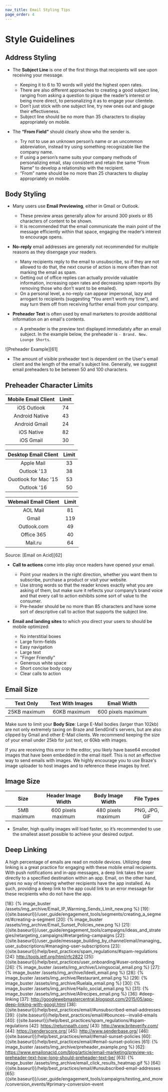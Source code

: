 ```yaml
---
nav_title: Email Styling Tips
page_order: 4
---
```


# Style Guidelines

## Address Styling

- The **Subject Line** is one of the first things that recipients will see upon receiving your message.
  - Keeping it to 6 to 10 words will yield the highest open rates.
  - There are also different approaches to creating a good subject line, ranging from asking a question to pique the reader’s interest or being more direct, to personalizing it as to engage your clientele.
  - Don’t just stick with one subject line, try new ones out and gauge their effectiveness.
  - Subject line should be no more than 35 characters to display appropriately on mobile.

- The **“From Field”** should clearly show who the sender is.
  - Try not to use an unknown person’s name or an uncommon abbreviation, instead try using something recognizable like the company name.
  - If using a person’s name suits your company methods of personalizing email, stay consistent and retain the same “From Name” to develop a relationship with the recipient.
  -  “From” name should be no more than 25 characters to display appropriately on mobile.

## Body Styling

- Many users use **Email Previewing**, either in Gmail or Outlook.
  - These preview areas generally allow for around 300 pixels or 85 characters of content to be shown.
  - It is recommended that the email communicate the main point of the message efficiently within that space, engaging the reader’s interest to encourage opens.

- **No-reply** email addresses are generally not recommended for multiple reasons as they disengage your readers.
  - Many recipients reply to the email to unsubscribe, so if they are not allowed to do that, the next course of action is more often than not marking the email as spam.
  - Getting out of office replies can actually provide valuable information, increasing open rates and decreasing spam reports (by removing those who don’t want to be emailed).
  - On a personal level, a no-reply can appear impersonal, lazy and arrogant to recipients (suggesting “You aren’t worth my time”), and may turn them off from receiving further email from your company.

- **Preheader Text** is often used by email marketers to provide additional information on an email's contents.
  - A preheader is the preview text displayed immediately after an email subject. In the example below, the preheader is `- Brand. New. Lounge Shorts`.

![Preheader Example][61]

  - The amount of visible preheader text is dependent on the User's email client and the length of the email's subject line. Generally, we suggest email preheaders to be between 50 and 100 characters.

## Preheader Character Limits

  |   Mobile Email Client  |  Limit  |
  |:----------------------:|:-------:|
  | iOS Outlook            | 74      |
  | Android Native         | 43      |
  | Android Gmail          | 24      |
  | iOS Native             | 82      |
  | iOS Gmail              | 30      |

  |  Desktop Email Client  |  Limit  |
  |:----------------------:|:-------:|
  | Apple Mail             | 33      |
  | Outlook '13            | 38      |
  | Ouotlook for Mac '15   | 53      |
  | Outlook '16            | 50      |


  |  Webmail Email Client  |  Limit  |
  |:----------------------:|:-------:|
  | AOL Mail               | 81      |
  | Gmail                  | 119     |
  | Outlook.com            | 49      |
  | Office 365             | 40      |
  | Mail.ru                | 64      |


  Source: [Email on Acid][62]


- **Call to actions** come into play once readers have opened your email.
  - Point your readers in the right direction, whether you want them to subscribe, purchase a product or visit your website.
  - Use strong words so that the reader knows exactly what you are asking of them, but make sure it reflects your company’s brand voice and that every call to action exhibits some sort of value to the consumer.
  - Pre-header should be no more than 85 characters and have some sort of descriptive call to action that supports the subject line.

- **Email and landing sites** to which you direct your users to should be mobile optimized:
  - No interstitial boxes
  - Large form-fields
  - Easy navigation
  - Large text
  - "Finger Friendly"
  - Generous white space
  - Short concise body copy
  - Clear calls to action

## Email Size

|   Text Only   | Text With Images |     Email Width    |
|:-------------:|:----------------:|:------------------:|
| 25KB maximum |   60KB maximum   | 600 pixels maximum |

Make sure to limit your **Body Size**: Large E-Mail bodies (larger than 102kb) are not only extremely taxing on Braze and SendGrid's servers, but are also clipped by Gmail and other E-Mail clients. We recommend keeping the size of your email under 25kb for just text, or 60kb with images.

If you are receiving this error in the editor, you likely have base64 encoded images that have been embedded in the email itself. This is not an effective way to send emails with images. We highly encourage you to use Braze's image uploader to host images and to reference these images by href.

## Image Size

|     Size    | Header Image Width |  Body Image Width  |   File Types  |
|:-----------:|:------------------:|:------------------:|:-------------:|
| 5MB maximum | 600 pixels maximum | 480 pixels maximum | PNG, JPG, GIF |

- Smaller, high quality images will load faster, so it’s recommended to use the smallest asset possible to achieve your desired output.


## Deep Linking

A high percentage of emails are read on mobile devices. Utilizing deep linking is a great practice for engaging with these mobile email recipients. With push notifications and in-app messages, a deep link takes the user directly to a specified destination within an app. Email, on the other hand, gives no way of knowing whether recipients have the app installed. As such, providing a deep link to the app could link to an error message for these recipients who do not have the app.

[18]: {% image_buster /assets/img_archive/Email_IP_Warming_Sends_Limit_new.png %}
[19]: {{site.baseurl}}/user_guide/engagement_tools/segments/creating_a_segment/#creating-a-segment
[20]: {% image_buster /assets/img_archive/Email_Sunset_Policies_new.png %}
[21]: {{site.baseurl}}/user_guide/engagement_tools/campaigns/ideas_and_strategies/retargeting_campaigns/#retargeting-campaigns
[22]: {{site.baseurl}}/user_guide/message_building_by_channel/email/managing_user_subscriptions/#managing-user-subscriptions
[23]: {{site.baseurl}}/help/best_practices/spam_regulations/#spam-regulations
[24]: http://tools.ietf.org/html/rfc2822
[25]: {{site.baseurl}}/help/best_practices/user_onboarding/#user-onboarding
[26]: {% image_buster /assets/img_archive/Livingsocial_email.png %}
[27]: {% image_buster /assets/img_archive/Ideeli_email.png %}
[28]: {% image_buster /assets/img_archive/Restaurant_email.png %}
[29]: {% image_buster /assets/img_archive/Ruelala_email.png %}
[30]: {% image_buster /assets/img_archive/Hailo_social_email.png %}
[31]: {% image_buster /assets/img_archive/Allrecipes_email.png %}
[36]: #deep-linking
[37]: http://googlewebmastercentral.blogspot.com/2015/05/app-deep-linking-with-googl.html
[38]: {{site.baseurl}}/help/best_practices/email/#unsubscribed-email-addresses
[39]: {{site.baseurl}}/help/best_practices/email/#bounces--invalid-emails
[40]: {{site.baseurl}}/help/best_practices/spam_regulations/#spam-regulations
[42]: https://returnpath.com/
[43]: http://www.briteverify.com/
[44]: https://senderscore.org/
[45]: http://www.senderbase.org/
[46]: {{site.baseurl}}/help/best_practices/email/#email-sunset-policies
[60]: {{site.baseurl}}/help/best_practices/email/#email-sunset-policies
[61]: {% image_buster /assets/img_archive/preheader_example.png %}
[62]: https://www.emailonacid.com/blog/article/email-marketing/preview-vs-preheader-text-how-long-should-preheader-text-be/
[63]: {% image_buster /assets/img_archive/email_click_results_heatmap.gif %}
[64]: {{site.baseurl}}/help/best_practices/email/#unsubscribed-email-addresses
[65]: {{site.baseurl}}/user_guide/engagement_tools/campaigns/testing_and_more/conversion_events/#primary-conversion-event
